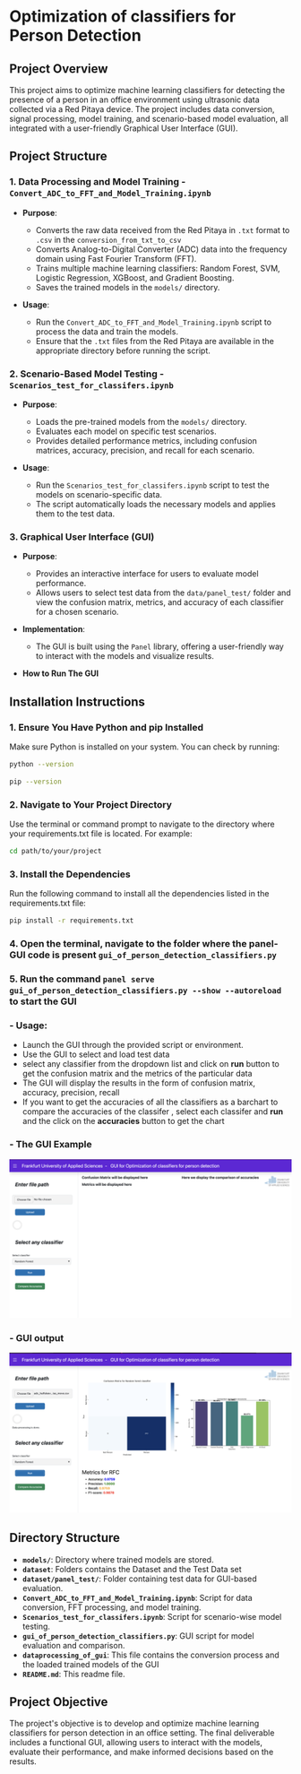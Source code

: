 # Optimization of classifiers for Person Detection


## Project Overview

This project aims to optimize machine learning classifiers for detecting the presence of a person in an office environment using ultrasonic data collected via a Red Pitaya device. The project includes data conversion, signal processing, model training, and scenario-based model evaluation, all integrated with a user-friendly Graphical User Interface (GUI).

## Project Structure

### 1. Data Processing and Model Training - `Convert_ADC_to_FFT_and_Model_Training.ipynb`

- **Purpose**: 
  - Converts the raw data received from the Red Pitaya in `.txt` format to `.csv` in the `conversion_from_txt_to_csv`
  - Converts Analog-to-Digital Converter (ADC) data into the frequency domain using Fast Fourier Transform (FFT).
  - Trains multiple machine learning classifiers: Random Forest, SVM, Logistic Regression, XGBoost, and Gradient Boosting.
  - Saves the trained models in the `models/` directory.

- **Usage**:
  - Run the `Convert_ADC_to_FFT_and_Model_Training.ipynb` script to process the data and train the models.
  - Ensure that the `.txt` files from the Red Pitaya are available in the appropriate directory before running the script.

### 2. Scenario-Based Model Testing - `Scenarios_test_for_classifers.ipynb`
- **Purpose**: 
  - Loads the pre-trained models from the `models/` directory.
  - Evaluates each model on specific test scenarios.
  - Provides detailed performance metrics, including confusion matrices, accuracy, precision, and recall for each scenario.

- **Usage**:
  - Run the `Scenarios_test_for_classifers.ipynb` script to test the models on scenario-specific data.
  - The script automatically loads the necessary models and applies them to the test data.

### 3. Graphical User Interface (GUI)
- **Purpose**:
  - Provides an interactive interface for users to evaluate model performance.
  - Allows users to select test data from the `data/panel_test/` folder and view the confusion matrix, metrics, and accuracy of each classifier for a chosen scenario.

- **Implementation**:
  - The GUI is built using the `Panel` library, offering a user-friendly way to interact with the models and visualize results.

- **How to Run The GUI**
## Installation Instructions

### 1. Ensure You Have Python and pip Installed

Make sure Python is installed on your system. You can check by running:

```bash
python --version
```
```bash 
pip --version
```

### 2. Navigate to Your Project Directory

Use the terminal or command prompt to navigate to the directory where your requirements.txt file is located. For example:
```bash 
cd path/to/your/project
```
### 3. Install the Dependencies

Run the following command to install all the dependencies listed in the requirements.txt file:
```bash
pip install -r requirements.txt
```


### 4. Open the terminal, navigate to the folder where the panel-GUI code is present `gui_of_person_detection_classifiers.py`

### 5. Run the command `panel serve gui_of_person_detection_classifiers.py --show --autoreload `to start the GUI

### - **Usage**:
  - Launch the GUI through the provided script or environment.
  - Use the GUI to select and load test data
  - select any classifier from the dropdown list and click on **run** button to get the confusion matrix and the metrics of the particular data 
  - The GUI will display the results in the form of confusion matrix, accuracy, precision, recall
  - If you want to get the accuracies of all the classifiers as a barchart to compare the accuracies of the classifer , select each classifer and **run** and the click on the **accuracies** button to get the chart 


### - The GUI Example 
![gui](https://github.com/shiva-kumar-biru/FraUAS_Optimization-of-classifiers-for-person-detection/blob/main/panel_gui.png)

### - GUI output 
![gui_output](https://github.com/shiva-kumar-biru/FraUAS_Optimization-of-classifiers-for-person-detection/blob/main/panel_gui_output.png)
## Directory Structure

- **`models/`**: Directory where trained models are stored.
- **`dataset`**: Folders contains the Dataset and the Test Data set 
- **`dataset/panel_test/`**: Folder containing test data for GUI-based evaluation.
- **`Convert_ADC_to_FFT_and_Model_Training.ipynb`**: Script for data conversion, FFT processing, and model training.
- **`Scenarios_test_for_classifers.ipynb`**: Script for scenario-wise model testing.
- **`gui_of_person_detection_classifiers.py`**: GUI script for model evaluation and comparison.
-  **`dataprocessing_of_gui`**: This file contains the conversion process and the loaded trained models of the GUI 
- **`README.md`**: This readme file.

## Project Objective

The project's objective is to develop and optimize machine learning classifiers for person detection in an office setting. The final deliverable includes a functional GUI, allowing users to interact with the models, evaluate their performance, and make informed decisions based on the results.

